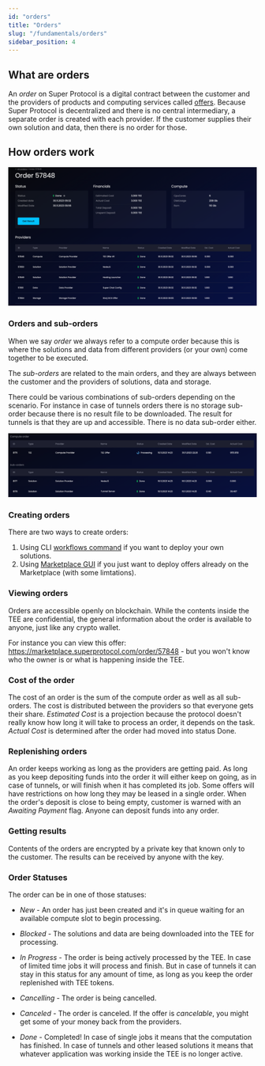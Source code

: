 ```yaml
---
id: "orders"
title: "Orders"
slug: "/fundamentals/orders"
sidebar_position: 4
---
```


## What are orders

An *order* on Super Protocol is a digital contract between the customer and the providers of products and computing services called [offers](/developers/fundamentals/offers). Because Super Protocol is decentralized and there is no central intermediary, a separate order is created with each provider. If the customer supplies their own solution and data, then there is no order for those.

## How orders work

![img_3.png](img_3.png)

### Orders and sub-orders

When we say *order* we always refer to a compute order because this is where the solutions and data from different providers (or your own) come together to be executed.

The *sub-orders* are related to the main orders, and they are always between the customer and the providers of solutions, data and storage. 

There could be various combinations of sub-orders depending on the scenario. For instance in case of tunnels orders there is no storage sub-order because there is no result file to be downloaded. The result for tunnels is that they are up and accessible. There is no data sub-order either. 

![img_1.png](img_1.png)

### Creating orders

There are two ways to create orders:

1. Using CLI [workflows command](/developers/cli_commands/workflows) if you want to deploy your own solutions.
2. Using [Marketplace GUI](/developers/marketplace) if you just want to deploy offers already on the Marketplace (with some limtations). 

### Viewing orders

Orders are accessible openly on blockchain. While the contents inside the TEE are confidential, the general information about the order is available to anyone, just like any crypto wallet.

For instance you can view this offer: https://marketplace.superprotocol.com/order/57848 - but you won't know who the owner is or what is happening inside the TEE.

### Cost of the order

The cost of an order is the sum of the compute order as well as all sub-orders. The cost is distributed between the providers so that everyone gets their share. *Estimated Cost* is a projection because the protocol doesn't really know how long it will take to process an order, it depends on the task. *Actual Cost* is determined after the order had moved into status Done.

### Replenishing orders

An order keeps working as long as the providers are getting paid. As long as you keep depositing funds into the order it will either keep on going, as in case of tunnels, or will finish when it has completed its job. Some offers will have restrictions on how long they may be leased in a single order. When the order's deposit is close to being empty, customer is warned with an *Awaiting Payment* flag. Anyone can deposit funds into any order.

### Getting results

Contents of the orders are encrypted by a private key that known only to the customer. The results can be received by anyone with the key. 

### Order Statuses

The order can be in one of those statuses:

* *New* - An order has just been created and it's in queue waiting for an available compute slot to begin processing. 

* *Blocked* - The solutions and data are being downloaded into the TEE for processing.

* *In Progress* - The order is being actively processed by the TEE. In case of limited time jobs it will process and finish. But in case of tunnels it can stay in this status for any amount of time, as long as you keep the order replenished with TEE tokens.

* *Cancelling* - The order is being cancelled. 

* *Canceled* - The order is canceled. If the offer is *cancelable*, you might get some of your money back from the providers. 

* *Done* - Completed! In case of single jobs it means that the computation has finished. In case of tunnels and other leased solutions it means that whatever application was working inside the TEE is no longer active.

